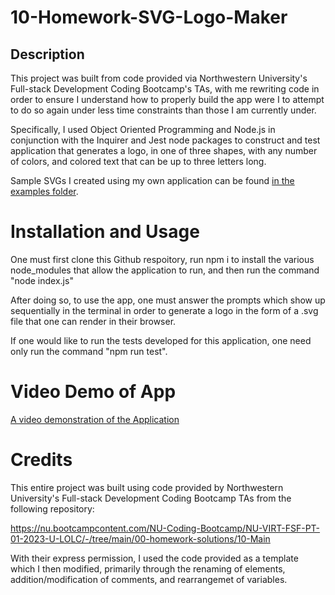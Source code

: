 # 10-Homework-SVG-Logo-Maker

## Description
This project was built from code provided via Northwestern University's Full-stack Development Coding Bootcamp's TAs, with me rewriting code in order to ensure I understand how to properly build the app were I to attempt to do so again under less time constraints than those I am currently under.

Specifically, I used Object Oriented Programming and Node.js in conjunction with the Inquirer and Jest node packages to construct and test application that generates a logo, in one of three shapes, with any number of colors, and colored text that can be up to three letters long.

Sample SVGs I created using my own application can be found [in the examples folder](./examples/).

# Installation and Usage
One must first clone this Github respoitory, run npm i to install the various node_modules that allow the application to run, and then run the command "node index.js"

After doing so, to use the app, one must answer the prompts which show up sequentially in the terminal in order to generate a logo in the form of a .svg file that one can render in their browser.

If one would like to run the tests developed for this application, one need only run the command "npm run test".

# Video Demo of App
[A video demonstration of the Application](./10-Homework-Video-Demo.webm)

# Credits
This entire project was built using code provided by Northwestern University's Full-stack Development Coding Bootcamp TAs from the following repository:

https://nu.bootcampcontent.com/NU-Coding-Bootcamp/NU-VIRT-FSF-PT-01-2023-U-LOLC/-/tree/main/00-homework-solutions/10-Main

With their express permission, I used the code provided as a template which I then modified, primarily through the renaming of elements, addition/modification of comments, and rearrangemet of variables.

